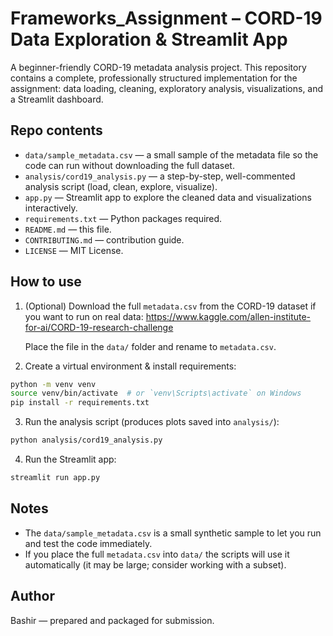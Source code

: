 # Frameworks_Assignment – CORD-19 Data Exploration & Streamlit App

A beginner-friendly CORD-19 metadata analysis project. This repository contains a complete, professionally structured implementation for the assignment: data loading, cleaning, exploratory analysis, visualizations, and a Streamlit dashboard.

## Repo contents
- `data/sample_metadata.csv` — a small sample of the metadata file so the code can run without downloading the full dataset.
- `analysis/cord19_analysis.py` — a step-by-step, well-commented analysis script (load, clean, explore, visualize).
- `app.py` — Streamlit app to explore the cleaned data and visualizations interactively.
- `requirements.txt` — Python packages required.
- `README.md` — this file.
- `CONTRIBUTING.md` — contribution guide.
- `LICENSE` — MIT License.

## How to use
1. (Optional) Download the full `metadata.csv` from the CORD-19 dataset if you want to run on real data:
   https://www.kaggle.com/allen-institute-for-ai/CORD-19-research-challenge

   Place the file in the `data/` folder and rename to `metadata.csv`.

2. Create a virtual environment & install requirements:
```bash
python -m venv venv
source venv/bin/activate  # or `venv\Scripts\activate` on Windows
pip install -r requirements.txt
```

3. Run the analysis script (produces plots saved into `analysis/`):
```bash
python analysis/cord19_analysis.py
```

4. Run the Streamlit app:
```bash
streamlit run app.py
```

## Notes
- The `data/sample_metadata.csv` is a small synthetic sample to let you run and test the code immediately.
- If you place the full `metadata.csv` into `data/` the scripts will use it automatically (it may be large; consider working with a subset).

## Author
Bashir — prepared and packaged for submission.

